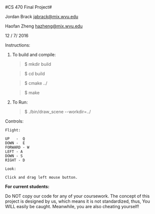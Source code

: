 #CS 470 Final Project#

Jordan Brack jabrack@mix.wvu.edu

Haofan Zheng hazheng@mix.wvu.edu

12 / 7/ 2016

Instructions:

1. To build and compile:

	>$ mkdir build

	>$ cd build

	>$ cmake ../

	>$ make

2. To Run:

	>$ ./bin/draw_scene --workdir=../

Controls:

	Flight:

	UP   -	Q
	DOWN -	E
	FORWARD - W
	LEFT - A
	DOWN - S
	RIGHT - D

	Look:

	Click and drag left mouse button.

	
**For current students:**

Do NOT copy our code for any of your coursework. The concept of this project is designed by us, which means it is not standardized, thus, You WILL easily be caught. Meanwhile, you are also cheating yourself!
